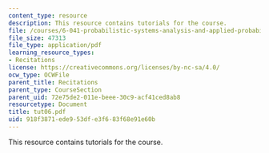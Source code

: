 ```yaml
---
content_type: resource
description: This resource contains tutorials for the course.
file: /courses/6-041-probabilistic-systems-analysis-and-applied-probability-spring-2006/918f3871ede953dfe3f683f68e91e60b_tut06.pdf
file_size: 47313
file_type: application/pdf
learning_resource_types:
- Recitations
license: https://creativecommons.org/licenses/by-nc-sa/4.0/
ocw_type: OCWFile
parent_title: Recitations
parent_type: CourseSection
parent_uid: 72e75de2-011e-beee-30c9-acf41ced8ab8
resourcetype: Document
title: tut06.pdf
uid: 918f3871-ede9-53df-e3f6-83f68e91e60b
---
```

This resource contains tutorials for the course.